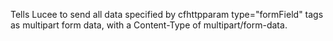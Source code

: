 Tells Lucee to send all data specified by cfhttpparam type="formField" tags as multipart form data, with a Content-Type of multipart/form-data.